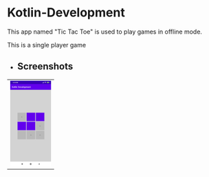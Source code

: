 # Kotlin-Development
<p>This app named "Tic Tac Toe" is used to play games in offline mode.</p>
<p>This is a single player game</p>

<ul><li><h2>Screenshots</h2></li></ul>
<table style="width:100%">
<tr>
<td><img src = "https://github.com/sameer2506/Kotlin-Development/blob/2.TicTacToeApp/img/image1.jpg" height= "200px" ></td>
</tr>
</table>
